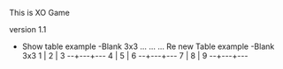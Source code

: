 This is XO Game

version 1.1
- Show table example
	-Blank 3x3
	...
	...
	...
Re new Table example
        -Blank 3x3
        1 | 2 | 3
        --+---+---
        4 | 5 | 6
        --+---+---
        7 | 8 | 9
        --+---+---
